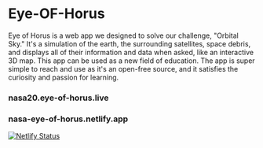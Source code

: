# Eye-OF-Horus
Eye of Horus is a web app we designed to solve our challenge, "Orbital Sky." It's a simulation of the earth, the surrounding satellites, space debris, and displays all of their information and data when asked, like an interactive 3D map. This app can be used as a new field of education. The app is super simple to reach and use as it's an open-free source, and it satisfies the curiosity and passion for learning.
### nasa20.eye-of-horus.live
### nasa-eye-of-horus.netlify.app
[![Netlify Status](https://api.netlify.com/api/v1/badges/a5cfe6dd-a743-4227-a685-354174c14c7b/deploy-status)](https://app.netlify.com/sites/nasa-eye-of-horus/deploys)
